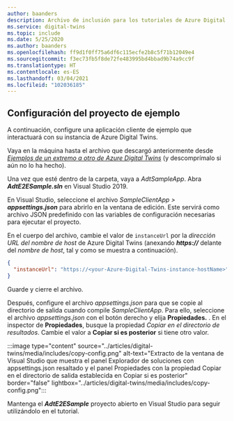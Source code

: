 ```yaml
---
author: baanders
description: Archivo de inclusión para los tutoriales de Azure Digital Twins (configuración del proyecto de ejemplo)
ms.service: digital-twins
ms.topic: include
ms.date: 5/25/2020
ms.author: baanders
ms.openlocfilehash: ff9d1f0ff75a6df6c115ecfe2b8c5f71b12049e4
ms.sourcegitcommit: f3ec73fb5f8de72fe483995bd4bbad9b74a9cc9f
ms.translationtype: HT
ms.contentlocale: es-ES
ms.lasthandoff: 03/04/2021
ms.locfileid: "102036185"
---
```

## <a name="configure-the-sample-project"></a>Configuración del proyecto de ejemplo

A continuación, configure una aplicación cliente de ejemplo que interactuará con su instancia de Azure Digital Twins.

Vaya en la máquina hasta el archivo que descargó anteriormente desde [*Ejemplos de un extremo a otro de Azure Digital Twins*](/samples/azure-samples/digital-twins-samples/digital-twins-samples) (y descomprímalo si aún no lo ha hecho).

Una vez que esté dentro de la carpeta, vaya a _AdtSampleApp_. Abra _**AdtE2ESample.sln**_ en Visual Studio 2019. 

En Visual Studio, seleccione el archivo _SampleClientApp > **appsettings.json**_ para abrirlo en la ventana de edición. Este servirá como archivo JSON predefinido con las variables de configuración necesarias para ejecutar el proyecto.

En el cuerpo del archivo, cambie el valor de `instanceUrl` por la *dirección URL del nombre de host* de Azure Digital Twins (anexando **_https://_** delante del *nombre de host*, tal y como se muestra a continuación).

```json
{
  "instanceUrl": "https://<your-Azure-Digital-Twins-instance-hostName>"
}
```

Guarde y cierre el archivo. 

Después, configure el archivo *appsettings.json* para que se copie al directorio de salida cuando compile *SampleClientApp*. Para ello, seleccione el archivo *appsettings.json* con el botón derecho y elija **Propiedades.** . En el inspector de **Propiedades**, busque la propiedad *Copiar en el directorio de resultados*. Cambie el valor a **Copiar si es posterior** si tiene otro valor.

:::image type="content" source="../articles/digital-twins/media/includes/copy-config.png" alt-text="Extracto de la ventana de Visual Studio que muestra el panel Explorador de soluciones con appsettings.json resaltado y el panel Propiedades con la propiedad Copiar en el directorio de salida establecida en Copiar si es posterior" border="false" lightbox="../articles/digital-twins/media/includes/copy-config.png":::

Mantenga el _**AdtE2ESample**_ proyecto abierto en Visual Studio para seguir utilizándolo en el tutorial.

